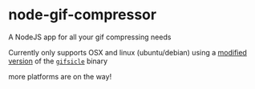 # node-gif-compressor
A NodeJS app for all your gif compressing needs

Currently only supports OSX and linux (ubuntu/debian) using a [modified version](https://github.com/pornel/giflossy) of the [`gifsicle`](https://www.lcdf.org/gifsicle/) binary

more platforms are on the way!
